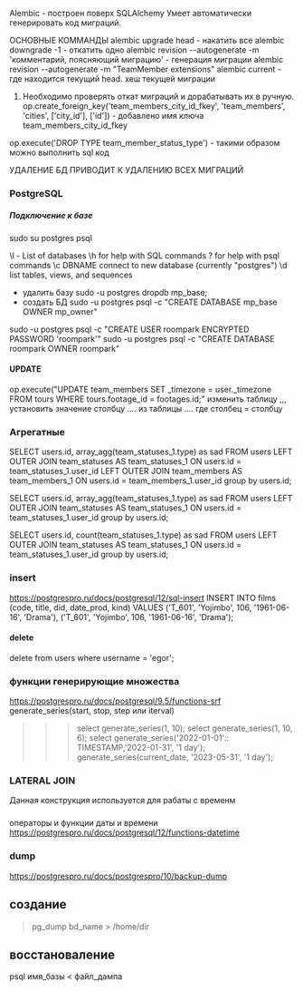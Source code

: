 Alembic - построен поверх SQLAlchemy
Умеет автоматически генерировать код миграций.

ОСНОВНЫЕ КОММАНДЫ
alembic upgrade head - накатить все
alembic downgrade -1 - откатить одно
alembic revision --autogenerate -m 'комментарий, поясняющий миграцию' - генерация миграции
alembic revision --autogenerate -m "TeamMember extensions"
alembic current - где находится текущий head. хеш текущей миграции

1. Необходимо проверять откат миграций и дорабатывать их в ручную.
op.create_foreign_key('team_members_city_id_fkey', 'team_members', 'cities', ['city_id'], ['id']) - добавлено имя ключа team_members_city_id_fkey
   
op.execute('DROP TYPE team_member_status_type') - такими образом можно выполнить sql код 

УДАЛЕНИЕ БД ПРИВОДИТ К УДАЛЕНИЮ ВСЕХ МИГРАЦИЙ

### PostgreSQL

##### Подключение к базе
sudo su postgres
psql

\l -  List of databases
\h for help with SQL commands
\? for help with psql commands
\c DBNAME connect to new database (currently "postgres")
\d list tables, views, and sequences




 - удалить базу
sudo -u postgres dropdb mp_base;
- создать БД
sudo -u postgres psql -c "CREATE DATABASE mp_base OWNER mp_owner"

sudo -u postgres psql -c "CREATE USER roompark ENCRYPTED PASSWORD 'roompark'"
sudo -u postgres psql -c "CREATE DATABASE roompark OWNER roompark"



#### UPDATE
op.execute("UPDATE team_members SET _timezone = user._timezone FROM tours WHERE tours.footage_id = footages.id;"
изменить таблицу ,,, установить значение столбцу .... из таблицы .... где столбец = столбцу

### Агрегатные

SELECT users.id, array_agg(team_statuses_1.type) as sad FROM users LEFT OUTER JOIN team_statuses AS team_statuses_1 ON users.id = team_statuses_1.user_id
LEFT OUTER JOIN team_members AS team_members_1 ON users.id = team_members_1.user_id group by users.id;

SELECT users.id, array_agg(team_statuses_1.type) as sad FROM users LEFT OUTER JOIN team_statuses AS team_statuses_1 ON users.id = team_statuses_1.user_id
group by users.id;

SELECT users.id, count(team_statuses_1.type) as sad FROM users LEFT OUTER JOIN team_statuses AS team_statuses_1 ON users.id = team_statuses_1.user_id
group by users.id;

### insert 
https://postgrespro.ru/docs/postgresql/12/sql-insert
INSERT INTO films (code, title, did, date_prod, kind)
    VALUES ('T_601', 'Yojimbo', 106, '1961-06-16', 'Drama'), ('T_601', 'Yojimbo', 106, '1961-06-16', 'Drama');
    
    
#### delete
delete from users where username = 'egor';

### функции генерирующие множества
https://postgrespro.ru/docs/postgresql/9.5/functions-srf
generate_series(start, stop, step или iterval)

>>> select generate_series(1, 10);
>>> select generate_series(1, 10, 6);
>>> select generate_series('2022-01-01':: TIMESTAMP,'2022-01-31', '1 day'); 
>>> generate_series(current_date, '2023-05-31', '1 day');

### LATERAL JOIN
Данная конструкция используется для рабаты с временм

###
операторы и функции даты и времени
https://postgrespro.ru/docs/postgresql/12/functions-datetime

### dump
https://postgrespro.ru/docs/postgrespro/10/backup-dump
## создание
>pg_dump bd_name > /home/dir
## восстановаление
psql имя_базы < файл_дампа
